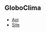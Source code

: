 ## GloboClima

- [Api](https://g7dyc2vjj5.execute-api.us-east-1.amazonaws.com/Prod/swagger/index.html)
- [Site](https://arturdias98.github.io/global-weather/)